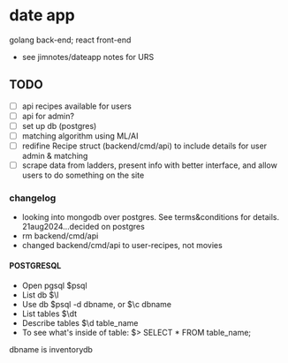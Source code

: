 # date app

golang back-end; react front-end
- see jimnotes/dateapp notes for URS

## TODO

- [ ] api recipes available for users
- [ ] api for admin?
- [ ] set up db (postgres)
- [ ] matching algorithm using ML/AI
- [ ] redifine Recipe struct (backend/cmd/api) to include details for user admin & matching
- [ ] scrape data from ladders, present info with better interface, and allow users to do something on the site

### changelog

- looking into mongodb over postgres. See terms&conditions for details. 21aug2024...decided on postgres
- rm backend/cmd/api
- changed backend/cmd/api to user-recipes, not movies

#### POSTGRESQL
- Open pgsql $psql
- List db $\l
- Use db $psql -d dbname, or $\c dbname
- List tables $\dt
- Describe tables $\d table_name
- To see what's inside of table: $> SELECT * FROM table_name;

dbname is inventorydb
